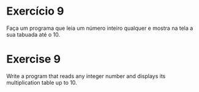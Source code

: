 # Exercício 9

Faça um programa que leia um número inteiro qualquer e mostra na tela a sua tabuada até o 10.

# Exercise 9

Write a program that reads any integer number and displays its multiplication table up to 10.
